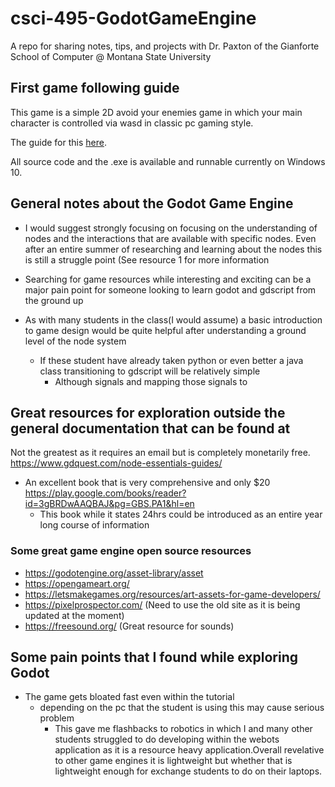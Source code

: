 # csci-495-GodotGameEngine
A repo for sharing notes, tips, and projects with Dr. Paxton of the Gianforte School of Computer @ Montana State University

## First game following guide
This game is a simple 2D avoid your enemies game in which your main character is controlled via wasd in classic pc gaming style.

The guide for this <a href="https://docs.godotengine.org/en/stable/getting_started/first_2d_game/index.html">here</a>. 

All source code and the .exe is available and runnable currently on Windows 10.


## General notes about the Godot Game Engine

- I would suggest strongly focusing on focusing on the understanding of nodes and the interactions that are available with specific nodes. Even after an entire summer of researching and learning about the nodes this is still a struggle point (See resource 1 for more information

- Searching for game resources while interesting and exciting can be a major pain point for someone looking to learn godot and gdscript from the ground up

- As with many students in the class(I would assume) a basic introduction to game design would be quite helpful after understanding a ground level of the node system
	- If these student have already taken python or even better a java class transitioning to gdscript will be relatively simple 
		- Although signals and mapping those signals to 

## Great resources for exploration outside the general documentation that can be found at 

Not the greatest as it requires an email but is completely monetarily free. https://www.gdquest.com/node-essentials-guides/

- An excellent book that is very comprehensive and only $20 https://play.google.com/books/reader?id=3gBRDwAAQBAJ&pg=GBS.PA1&hl=en
	- This book while it states 24hrs could be introduced as an entire year long course of information



### Some great game engine open source resources

- https://godotengine.org/asset-library/asset
- https://opengameart.org/
- https://letsmakegames.org/resources/art-assets-for-game-developers/
- https://pixelprospector.com/ (Need to use the old site as it is being updated at the moment)
- https://freesound.org/ (Great resource for sounds)


## Some pain points that I found while exploring Godot

- The game gets bloated fast even within the tutorial 
	- depending on the pc that the student is using this may cause serious problem
		- This gave me flashbacks to robotics in which I and many other students struggled to do developing within the webots application as it is a resource heavy application.Overall revelative to other game engines it is lightweight but whether that is lightweight enough for exchange students to do on their laptops.


